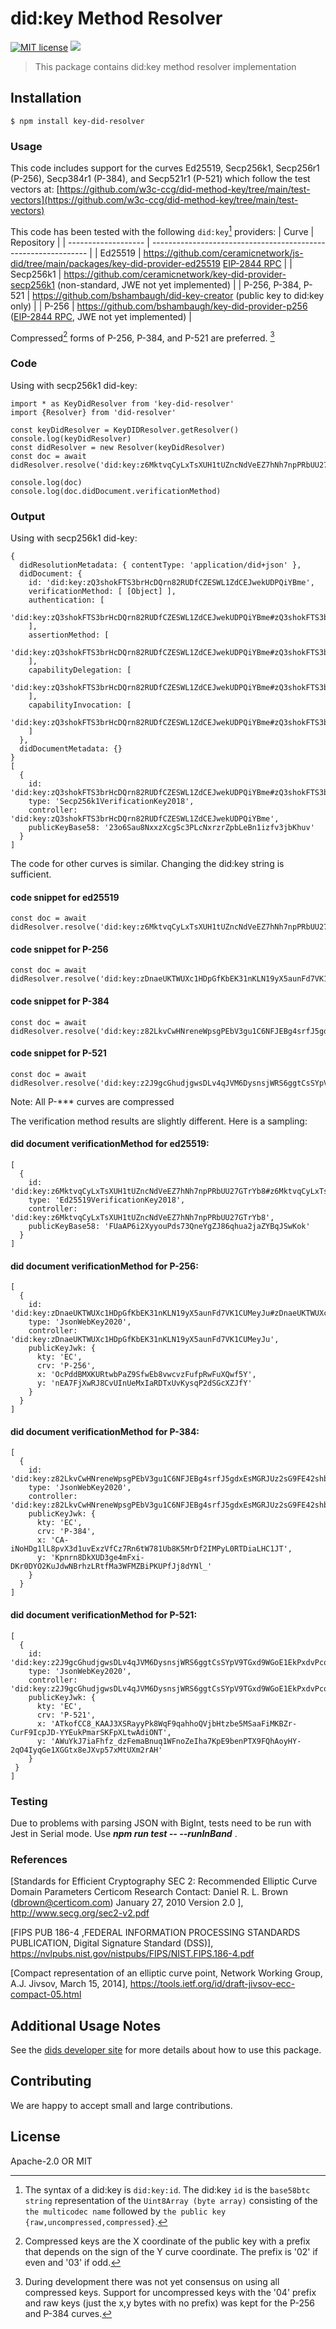 # did:key Method Resolver 
[![MIT license](https://img.shields.io/badge/License-MIT-blue.svg)](https://lbesson.mit-license.org/)
[![](https://img.shields.io/badge/Chat%20on-Discord-orange.svg?style=flat)](https://discord.gg/6VRZpGP)

> This package contains did:key method resolver implementation

## Installation
```
$ npm install key-did-resolver
```
### Usage
This code includes support for the curves Ed25519, Secp256k1, Secp256r1 (P-256), Secp384r1 (P-384), and Secp521r1 (P-521) which follow the test vectors at:
[https://github.com/w3c-ccg/did-method-key/tree/main/test-vectors](https://github.com/w3c-ccg/did-method-key/tree/main/test-vectors)

This code has been tested with the following `did:key`[^1] providers:
|  Curve              | Repository                                                      |
| ------------------- | -------------------------------------------------------------- |
| Ed25519             | https://github.com/ceramicnetwork/js-did/tree/main/packages/key-did-provider-ed25519  [EIP-2844 RPC](https://eips.ethereum.org/EIPS/eip-2844)   |
| Secp256k1           | https://github.com/ceramicnetwork/key-did-provider-secp256k1 (non-standard, JWE not yet implemented)  |
| P-256, P-384, P-521 | https://github.com/bshambaugh/did-key-creator (public key to did:key only)   |
| P-256               | https://github.com/bshambaugh/key-did-provider-p256 ([EIP-2844 RPC](https://eips.ethereum.org/EIPS/eip-2844), JWE not yet implemented)         |

Compressed[^2] forms of P-256, P-384, and P-521 are preferred. [^3]

[^1]: The syntax of a did:key is `did:key:id`. The did:key `id` is the `base58btc string` representation of the `Uint8Array (byte array)` consisting of the `the multicodec name` followed by `the public key {raw,uncompressed,compressed}`.

[^2]: Compressed keys are the X coordinate of the public key with a prefix that depends on the sign of the Y curve coordinate. The prefix is '02' if even and '03' if odd.

[^3]: During development there was not yet consensus on using all compressed keys. Support for uncompressed keys with the '04' prefix and
raw keys (just the x,y bytes with no prefix) was kept for the P-256 and P-384 curves.

### Code
Using with secp256k1 did-key:
```
import * as KeyDidResolver from 'key-did-resolver'
import {Resolver} from 'did-resolver'

const keyDidResolver = KeyDIDResolver.getResolver()
console.log(keyDidResolver)
const didResolver = new Resolver(keyDidResolver)
const doc = await didResolver.resolve('did:key:z6MktvqCyLxTsXUH1tUZncNdVeEZ7hNh7npPRbUU27GTrYb8')

console.log(doc)
console.log(doc.didDocument.verificationMethod)
```

### Output
Using with secp256k1 did-key:
```
{
  didResolutionMetadata: { contentType: 'application/did+json' },
  didDocument: {
    id: 'did:key:zQ3shokFTS3brHcDQrn82RUDfCZESWL1ZdCEJwekUDPQiYBme',
    verificationMethod: [ [Object] ],
    authentication: [
      'did:key:zQ3shokFTS3brHcDQrn82RUDfCZESWL1ZdCEJwekUDPQiYBme#zQ3shokFTS3brHcDQrn82RUDfCZESWL1ZdCEJwekUDPQiYBme'
    ],
    assertionMethod: [
      'did:key:zQ3shokFTS3brHcDQrn82RUDfCZESWL1ZdCEJwekUDPQiYBme#zQ3shokFTS3brHcDQrn82RUDfCZESWL1ZdCEJwekUDPQiYBme'
    ],
    capabilityDelegation: [
      'did:key:zQ3shokFTS3brHcDQrn82RUDfCZESWL1ZdCEJwekUDPQiYBme#zQ3shokFTS3brHcDQrn82RUDfCZESWL1ZdCEJwekUDPQiYBme'
    ],
    capabilityInvocation: [
      'did:key:zQ3shokFTS3brHcDQrn82RUDfCZESWL1ZdCEJwekUDPQiYBme#zQ3shokFTS3brHcDQrn82RUDfCZESWL1ZdCEJwekUDPQiYBme'
    ]
  },
  didDocumentMetadata: {}
}
[
  {
    id: 'did:key:zQ3shokFTS3brHcDQrn82RUDfCZESWL1ZdCEJwekUDPQiYBme#zQ3shokFTS3brHcDQrn82RUDfCZESWL1ZdCEJwekUDPQiYBme',
    type: 'Secp256k1VerificationKey2018',
    controller: 'did:key:zQ3shokFTS3brHcDQrn82RUDfCZESWL1ZdCEJwekUDPQiYBme',
    publicKeyBase58: '23o6Sau8NxxzXcgSc3PLcNxrzrZpbLeBn1izfv3jbKhuv'
  }
]

```

The code for other curves is similar. Changing the did:key string is sufficient.

#### code snippet for ed25519
```
const doc = await didResolver.resolve('did:key:z6MktvqCyLxTsXUH1tUZncNdVeEZ7hNh7npPRbUU27GTrYb8')
```

#### code snippet for P-256
```
const doc = await didResolver.resolve('did:key:zDnaeUKTWUXc1HDpGfKbEK31nKLN19yX5aunFd7VK1CUMeyJu')
```

#### code snippet for P-384
```
const doc = await didResolver.resolve('did:key:z82LkvCwHNreneWpsgPEbV3gu1C6NFJEBg4srfJ5gdxEsMGRJUz2sG9FE42shbn2xkZJh54')
```

#### code snippet for P-521
```
const doc = await didResolver.resolve('did:key:z2J9gcGhudjgwsDLv4qJVM6DysnsjWRS6ggtCsSYpV9TGxd9WGoE1EkPxdvPcqEs7eLsQA985AGXPuqttPP7WJ5Qdiz27U3t')
```
Note: All P-*** curves are compressed

The verification method results are slightly different. Here is a sampling:

#### did document verificationMethod for ed25519:
```
[
  {
    id: 'did:key:z6MktvqCyLxTsXUH1tUZncNdVeEZ7hNh7npPRbUU27GTrYb8#z6MktvqCyLxTsXUH1tUZncNdVeEZ7hNh7npPRbUU27GTrYb8',
    type: 'Ed25519VerificationKey2018',
    controller: 'did:key:z6MktvqCyLxTsXUH1tUZncNdVeEZ7hNh7npPRbUU27GTrYb8',
    publicKeyBase58: 'FUaAP6i2XyyouPds73QneYgZJ86qhua2jaZYBqJSwKok'
  }
]
```

#### did document verificationMethod for P-256:
```
[
  {
    id: 'did:key:zDnaeUKTWUXc1HDpGfKbEK31nKLN19yX5aunFd7VK1CUMeyJu#zDnaeUKTWUXc1HDpGfKbEK31nKLN19yX5aunFd7VK1CUMeyJu',
    type: 'JsonWebKey2020',
    controller: 'did:key:zDnaeUKTWUXc1HDpGfKbEK31nKLN19yX5aunFd7VK1CUMeyJu',
    publicKeyJwk: {
      kty: 'EC',
      crv: 'P-256',
      x: 'OcPddBMXKURtwbPaZ9SfwEb8vwcvzFufpRwFuXQwf5Y',
      y: 'nEA7FjXwRJ8CvUInUeMxIaRDTxUvKysqP2dSGcXZJfY'
    }
  }
]
```

#### did document verificationMethod for P-384:
```
[
  {
    id: 'did:key:z82LkvCwHNreneWpsgPEbV3gu1C6NFJEBg4srfJ5gdxEsMGRJUz2sG9FE42shbn2xkZJh54#z82LkvCwHNreneWpsgPEbV3gu1C6NFJEBg4srfJ5gdxEsMGRJUz2sG9FE42shbn2xkZJh54',
    type: 'JsonWebKey2020',
    controller: 'did:key:z82LkvCwHNreneWpsgPEbV3gu1C6NFJEBg4srfJ5gdxEsMGRJUz2sG9FE42shbn2xkZJh54',
    publicKeyJwk: {
      kty: 'EC',
      crv: 'P-384',
      x: 'CA-iNoHDg1lL8pvX3d1uvExzVfCz7Rn6tW781Ub8K5MrDf2IMPyL0RTDiaLHC1JT',
      y: 'Kpnrn8DkXUD3ge4mFxi-DKr0DYO2KuJdwNBrhzLRtfMa3WFMZBiPKUPfJj8dYNl_'
    }
  }
]
```

#### did document verificationMethod for P-521:
```
[
  {
    id: 'did:key:z2J9gcGhudjgwsDLv4qJVM6DysnsjWRS6ggtCsSYpV9TGxd9WGoE1EkPxdvPcqEs7eLsQA985AGXPuqttPP7WJ5Qdiz27U3t#z2J9gcGhudjgwsDLv4qJVM6DysnsjWRS6ggtCsSYpV9TGxd9WGoE1EkPxdvPcqEs7eLsQA985AGXPuqttPP7WJ5Qdiz27U3t',
    type: 'JsonWebKey2020',
    controller: 'did:key:z2J9gcGhudjgwsDLv4qJVM6DysnsjWRS6ggtCsSYpV9TGxd9WGoE1EkPxdvPcqEs7eLsQA985AGXPuqttPP7WJ5Qdiz27U3t',
    publicKeyJwk: {
      kty: 'EC',
      crv: 'P-521',
      x: 'ATkofCC8_KAAJ3XSRayyPk8WqF9qahhoQVjbHtzbe5MSaaFiMKBZr-CurF9IcpJD-YYEukPmarSKFpXLtwAdiONT',
      y: 'AWuYkJ7iaFhfz_dzFemaBnuq1WFnoZeIha7KpE9benPTX9FQhAoyHY-2qO4IyqGe1XGGtx8eJXvp57xMtUXm2rAH'
    }
 }
]
```

### Testing
Due to problems with parsing JSON with BigInt, tests need to be run with Jest in Serial mode. Use **_npm run test -- --runInBand_** .

### References

[Standards for Efficient Cryptography
SEC 2: Recommended Elliptic Curve Domain Parameters
Certicom Research
Contact: Daniel R. L. Brown (dbrown@certicom.com)
January 27, 2010
Version 2.0 ], http://www.secg.org/sec2-v2.pdf

[FIPS PUB 186-4 ,FEDERAL INFORMATION PROCESSING STANDARDS
PUBLICATION, Digital Signature Standard (DSS)], https://nvlpubs.nist.gov/nistpubs/FIPS/NIST.FIPS.186-4.pdf

[Compact representation of an elliptic curve point, Network Working Group, A.J. Jivsov, March 15, 2014],
https://tools.ietf.org/id/draft-jivsov-ecc-compact-05.html

## Additional Usage Notes

See the [dids developer site](https://did.js.org/) for more details about how to use this package.

## Contributing
We are happy to accept small and large contributions.

## License
Apache-2.0 OR MIT
